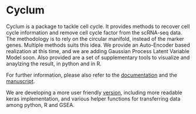 # Cyclum

Cyclum is a package to tackle cell cycle. It provides methods to recover cell cycle information and remove cell cycle factor from the scRNA-seq data. The methodology is to rely on the circular manifold, instead of the marker genes. Multiple methods suits this idea. We provide an Auto-Encoder based realization at this time, and we are adding Gaussian Process Latent Variable Model soon. Also provided are a set of supplementary tools to visualize and anaylzing the result, in python and in R.

For further information, please also refer to the [documentation](https://kchen-lab.github.io/cyclum/) and the [manuscript](https://www.biorxiv.org/content/10.1101/625566v1).

We are developing a more user friendly [version](https://github.com/lshh125/cyclum2), including more readable keras implementation, and various helper functions for transferring data among python, R and GSEA.
